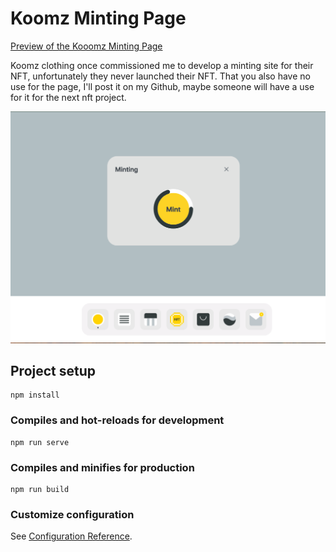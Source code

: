 # Koomz Minting Page

[Preview of the Kooomz Minting Page ](https://logoxo.github.io/koomz_minting_page/)

Koomz clothing once commissioned me to develop a minting site for their NFT, unfortunately they never launched their NFT. That you also have no use for the page, I'll post it on my Github, maybe someone will have a use for it for the next nft project. 

![alt text](https://github.com/logoxo/koomz_miniting_page/blob/master/src/assets/img/shop/minting.png?raw=true)

## Project setup
```
npm install
```

### Compiles and hot-reloads for development
```
npm run serve
```

### Compiles and minifies for production
```
npm run build
```

### Customize configuration
See [Configuration Reference](https://cli.vuejs.org/config/).
